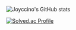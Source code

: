![Joyccino's GitHub stats](https://github-readme-stats.vercel.app/api?username=joyccino&count_private=true&show_icons=true)

[![Solved.ac Profile](http://mazassumnida.wtf/api/v2/generate_badge?boj=joy2moon4u@gmail.com)](https://solved.ac/joy2moon4u@gmail.com/)

<!--
**joyccino/joyccino** is a ✨ _special_ ✨ repository because its `README.md` (this file) appears on your GitHub profile.

Here are some ideas to get you started:

- 🔭 I’m currently working on ...
- 🌱 I’m currently learning ...
- 👯 I’m looking to collaborate on ...
- 🤔 I’m looking for help with ...
- 💬 Ask me about ...
- 📫 How to reach me: ...
- 😄 Pronouns: ...
- ⚡ Fun fact: ...
-->
